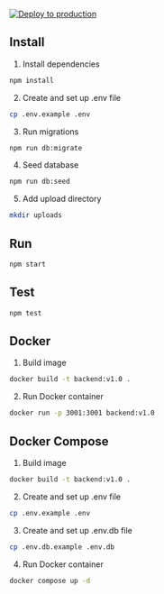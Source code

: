 [![Deploy to production](https://github.com/niiicolai/questionbook-backend/actions/workflows/deploy.yml/badge.svg)](https://github.com/niiicolai/questionbook-backend/actions/workflows/deploy.yml)

## Install
1. Install dependencies
```bash
npm install
```
2. Create and set up .env file
```bash
cp .env.example .env
```
3. Run migrations
```bash
npm run db:migrate
```
4. Seed database
```bash
npm run db:seed
```
5. Add upload directory
```bash
mkdir uploads
```

## Run
```bash
npm start
```

## Test
```bash
npm test
```

## Docker
1. Build image
```bash
docker build -t backend:v1.0 .
```

2. Run Docker container
```bash
docker run -p 3001:3001 backend:v1.0
```

## Docker Compose
1. Build image
```bash
docker build -t backend:v1.0 .
```

2. Create and set up .env file
```bash
cp .env.example .env
```

3. Create and set up .env.db file
```bash
cp .env.db.example .env.db
```

4. Run Docker container
```bash
docker compose up -d
```

